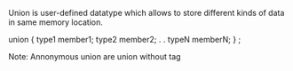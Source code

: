 Union is user-defined datatype which allows to store different kinds of data in same memory location.

union <tag> {
  type1 member1;
  type2 member2;
  .
  .
  typeN memberN;
} <variable name>;

Note: Annonymous union are union without tag
